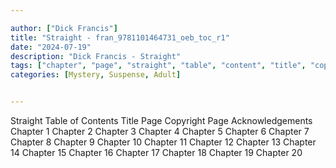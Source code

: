 ```yaml
---

author: ["Dick Francis"]
title: "Straight - fran_9781101464731_oeb_toc_r1"
date: "2024-07-19"
description: "Dick Francis - Straight"
tags: ["chapter", "page", "straight", "table", "content", "title", "copyright", "acknowledgement"]
categories: [Mystery, Suspense, Adult]


---
```



Straight
Table of Contents
Title Page
Copyright Page
Acknowledgements
Chapter 1
Chapter 2
Chapter  3
Chapter 4
Chapter 5
Chapter 6
Chapter 7
Chapter 8
Chapter  9
Chapter 10
Chapter 11
Chapter  12
Chapter 13
Chapter  14
Chapter  15
Chapter  16
Chapter  17
Chapter  18
Chapter  19
Chapter  20
